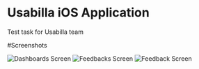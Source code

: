 # Usabilla iOS Application
Test task for Usabilla team

#Screenshots

![Dashboards Screen](https://api.monosnap.com/rpc/file/download?id=g3I1FCfDIcT0Se6gFeOQNyO8c90BJ4)
![Feedbacks Screen](https://api.monosnap.com/rpc/file/download?id=iyCkuUuAbzaJ8w4j9al3vzAAQGmr65)
![Feedback Screen](https://api.monosnap.com/rpc/file/download?id=zO7KAeIZ89Lr8snY3Ctt6LmXI19sl2)